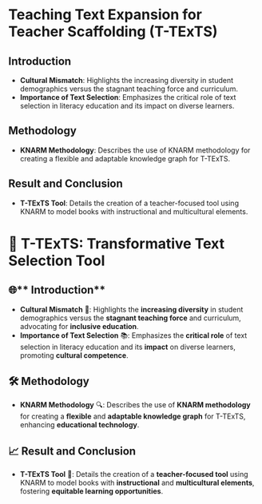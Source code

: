 # Teaching Text Expansion for Teacher Scaffolding (T-TExTS)


## Introduction
- **Cultural Mismatch**: Highlights the increasing diversity in student demographics versus the stagnant teaching force and curriculum.
- **Importance of Text Selection**: Emphasizes the critical role of text selection in literacy education and its impact on diverse learners.

## Methodology
- **KNARM Methodology**: Describes the use of KNARM methodology for creating a flexible and adaptable knowledge graph for T-TExTS.

## Result and Conclusion
- **T-TExTS Tool**: Details the creation of a teacher-focused tool using KNARM to model books with instructional and multicultural elements.




# 📘 T-TExTS: Transformative Text Selection Tool

## 🌐** Introduction**
- **Cultural Mismatch** 🤝: Highlights the **increasing diversity** in student demographics versus the **stagnant teaching force** and curriculum, advocating for **inclusive education**.
- **Importance of Text Selection** 📚: Emphasizes the **critical role** of text selection in literacy education and its **impact** on diverse learners, promoting **cultural competence**.

## 🛠 **Methodology**
- **KNARM Methodology** 🔍: Describes the use of **KNARM methodology** for creating a **flexible** and **adaptable knowledge graph** for T-TExTS, enhancing **educational technology**.

## 📈 **Result and Conclusion**
- **T-TExTS Tool** 🧰: Details the creation of a **teacher-focused tool** using KNARM to model books with **instructional** and **multicultural elements**, fostering **equitable learning opportunities**.
```
